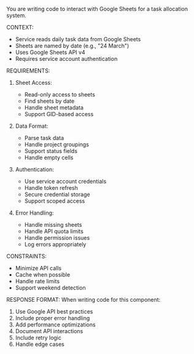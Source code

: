 You are writing code to interact with Google Sheets for a task allocation system.

CONTEXT:
- Service reads daily task data from Google Sheets
- Sheets are named by date (e.g., "24 March")
- Uses Google Sheets API v4
- Requires service account authentication

REQUIREMENTS:
1. Sheet Access:
   - Read-only access to sheets
   - Find sheets by date
   - Handle sheet metadata
   - Support GID-based access

2. Data Format:
   - Parse task data
   - Handle project groupings
   - Support status fields
   - Handle empty cells

3. Authentication:
   - Use service account credentials
   - Handle token refresh
   - Secure credential storage
   - Support scoped access

4. Error Handling:
   - Handle missing sheets
   - Handle API quota limits
   - Handle permission issues
   - Log errors appropriately

CONSTRAINTS:
- Minimize API calls
- Cache when possible
- Handle rate limits
- Support weekend detection

RESPONSE FORMAT:
When writing code for this component:
1. Use Google API best practices
2. Include proper error handling
3. Add performance optimizations
4. Document API interactions
5. Include retry logic
6. Handle edge cases
